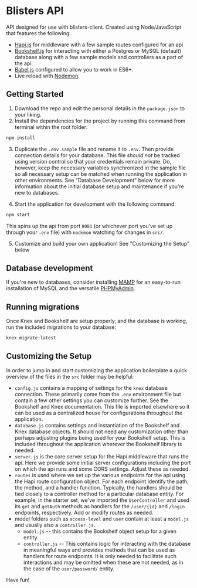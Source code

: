 # Blisters API

API designed for use with blisters-client. Created using Node/JavaScript that features the following:

- [Hapi.js](https://hapijs.com/) for middleware with a few sample routes configured for an api
- [Bookshelf.js](https://bookshelfjs.org/) for interacting with either a Postgres or MySQL (default) database along with a few sample models and controllers as a part of the api.
- [Babel.js](https://babeljs.io/) configured to allow you to work in ES6+.
- Live reload with [Nodemon](https://nodemon.io/).

## Getting Started

1. Download the repo and edit the personal details in the `package.json` to your liking.
2. Install the dependencies for the project by running this command from terminal within the root folder:

  ```bash
  npm install
  ```

3. Duplicate the `.env.sample` file and rename it to `.env`. Then provide  connection details for your database. This file *should not* be tracked using version control so that your credentials remain private. Do, however, keep the necessary variables synchronized in the sample file so all necessary setup can be matched when running the application in other environments. See "Database Development" below for more information about the initial database setup and maintenance if you're new to databases.

4. Start the application for development with the following command:

  ```bash
  npm start
  ```

  This spins up the api from port `8081` (or whichever port you've set up through your `.env` file) with `nodemon` watching for changes in `src/`.

5. Customize and build your own application! See "Customizing the Setup" below

## Database development

If you're new to databases, consider installing [MAMP](https://www.mamp.info/) for an easy-to-run installation of MySQL and the versatile [PHPMyAdmin](https://www.phpmyadmin.net/).

## Running migrations

Once Knex and Bookshelf are setup properly, and the database is working, run the included migrations to your database:
```bash
knex migrate:latest
```

## Customizing the Setup

In order to jump in and start customizing the application boilerplate a quick overview of the files in the `src` folder may be helpful:

- `config.js` contains a mapping of settings for the `knex` database connection. These primarily come from the `.env` environment file but contain a few other settings you can customize further. See the Bookshelf and Knex documentation. This file is imported elsewhere so it can be used as a centralized house for configurations throughout the application.
- `database.js` contains settings and instantiation of the Bookshelf and Knex database objects. It should not need any customization other than perhaps adjusting plugins being used for your Bookshelf setup. This is included throughout the application wherever the Bookshelf library is needed.
- `server.js` is the core server setup for the Hapi middleware that runs the api. Here we provide some initial server configurations including the port on which the api runs and some CORS settings. Adjust these as needed.
- `routes` is used where we set up the various endpoints for the api using the Hapi route configuration object. For each endpoint identify the path, the method, and a handler function. Typically, the handlers should be tied closely to a controller method for a particular database entity. For example, in the starter set, we've imported the `UserController` and used its `get` and `getAuth` methods as handlers for the `/user/{id}` and `/login` endpoints, respectively. Add or modify routes as needed.
- model folders such as `access-level` and `user` contain at least a `model.js` and usually also a `controller.js`.
  - `model.js` -- this contains the Bookshelf object setup for a given entity.
  - `controller.js` -- This contains logic for interacting with the database in meaningful ways and provides methods that can be used as handlers for route endpoints. It is only needed to facilitate such interactions and may be omitted when these are not needed, as in the case of the `user/password/` entity.

Have fun!
